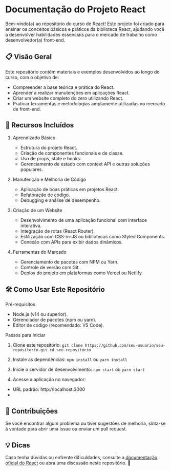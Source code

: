 # Documentação do Projeto React
Bem-vindo(a) ao repositório do curso de React! Este projeto foi criado para ensinar os conceitos básicos e práticos da biblioteca React, ajudando você a desenvolver habilidades essenciais para o mercado de trabalho como desenvolvedor(a) front-end.

## 📋 Visão Geral
Este repositório contém materiais e exemplos desenvolvidos ao longo do curso, com o objetivo de:

- Compreender a base teórica e prática do React.
- Aprender a realizar manutenções em aplicações React.
- Criar um website completo do zero utilizando React.
- Praticar ferramentas e metodologias amplamente utilizadas no mercado de front-end.
## 🚀 Recursos Incluídos

1. Aprendizado Básico
    - Estrutura do projeto React.
    - Criação de componentes funcionais e de classe.
    - Uso de props, state e hooks.
    - Gerenciamento de estado com context API e outras soluções populares.

2. Manutenção e Melhoria de Código

    - Aplicação de boas práticas em projetos React.
    - Refatoração de código.
    - Debugging e análise de desempenho.

3. Criação de um Website

    - Desenvolvimento de uma aplicação funcional com interface interativa.
    - Integração de rotas (React Router).
    - Estilização com CSS-in-JS ou bibliotecas como Styled Components.
    - Conexão com APIs para exibir dados dinâmicos.

4. Ferramentas do Mercado

    - Gerenciamento de pacotes com NPM ou Yarn.
    - Controle de versão com Git.
    - Deploy do projeto em plataformas como Vercel ou Netlify.

## 🛠️ Como Usar Este Repositório
Pré-requisitos
- Node.js (v14 ou superior).
- Gerenciador de pacotes (npm ou yarn).
- Editor de código (recomendado: VS Code).

Passos para Iniciar

1. Clone este repositório:
``
git clone https://github.com/seu-usuario/seu-repositorio.git
cd seu-repositorio
``

2. Instale as dependências:
``
npm install
``
ou
``
yarn install
``
3. Inicie o servidor de desenvolvimento:
``
npm start
``
ou
``
yarn start
``
4. Acesse a aplicação no navegador:
- URL padrão: http://localhost:3000
- 
## 🌟 Contribuições
Se você encontrar algum problema ou tiver sugestões de melhoria, sinta-se à vontade para abrir uma issue ou enviar um pull request.

## 💡 Dicas
Caso tenha dúvidas ou enfrente dificuldades, consulte a [documentação oficial do React](https://react.dev/) ou abra uma discussão neste repositório. 🚀
